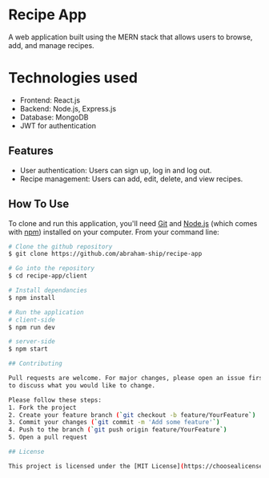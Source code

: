 # Recipe App
A web application built using the MERN stack that allows users to browse, add, and manage recipes.

# Technologies used
- Frontend: React.js
- Backend: Node.js, Express.js
- Database: MongoDB
- JWT for authentication

## Features
- User authentication: Users can sign up, log in and log out.
- Recipe management: Users can add, edit, delete, and view recipes.

## How To Use
To clone and run this application, you'll need [Git](https://git-scm.com) and [Node.js](https://nodejs.org/en/download/) (which comes with [npm](http://npmjs.com)) installed on your computer. From your command line:

```bash
# Clone the github repository
$ git clone https://github.com/abraham-ship/recipe-app

# Go into the repository
$ cd recipe-app/client

# Install dependancies
$ npm install

# Run the application
# client-side
$ npm run dev

# server-side
$ npm start

## Contributing

Pull requests are welcome. For major changes, please open an issue first
to discuss what you would like to change.

Please follow these steps:
1. Fork the project
2. Create your feature branch (`git checkout -b feature/YourFeature`)
3. Commit your changes (`git commit -m 'Add some feature'`)
4. Push to the branch (`git push origin feature/YourFeature`)
5. Open a pull request

## License

This project is licensed under the [MIT License](https://choosealicense.com/licenses/mit/)
